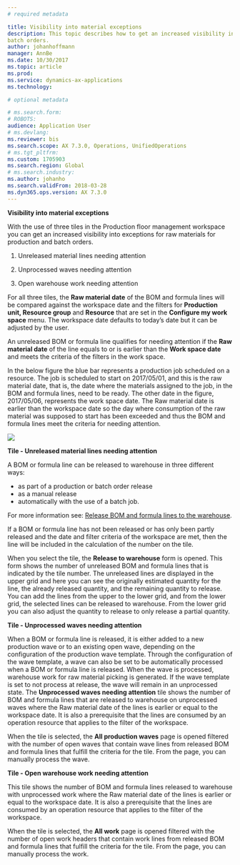 ```yaml
---
# required metadata

title: Visibility into material exceptions
description: This topic describes how to get an increased visibility into exceptions for raw materials for production and
batch orders.
author: johanhoffmann
manager: AnnBe
ms.date: 10/30/2017
ms.topic: article
ms.prod: 
ms.service: dynamics-ax-applications
ms.technology: 

# optional metadata

# ms.search.form:  
# ROBOTS: 
audience: Application User
# ms.devlang: 
ms.reviewer: bis
ms.search.scope: AX 7.3.0, Operations, UnifiedOperations
# ms.tgt_pltfrm: 
ms.custom: 1705903
ms.search.region: Global
# ms.search.industry: 
ms.author: johanho
ms.search.validFrom: 2018-03-28
ms.dyn365.ops.version: AX 7.3.0
---
```

**Visibility into material exceptions**

With the use of three tiles in the Production floor management workspace you can
get an increased visibility into exceptions for raw materials for production and
batch orders.

1.  Unreleased material lines needing attention

2.  Unprocessed waves needing attention

3.  Open warehouse work needing attention

For all three tiles, the **Raw material date** of the BOM and formula lines will
be compared against the workspace date and the filters for **Production unit,
Resource group** and **Resource** that are set in the **Configure my work
space** menu. The workspace date defaults to today’s date but it can be adjusted
by the user.

An unreleased BOM or formula line qualifies for needing attention if the **Raw
material date** of the line equals to or is earlier than the **Work space date**
and meets the criteria of the filters in the work space.

In the below figure the blue bar represents a production job scheduled on a
resource. The job is scheduled to start on 2017/05/01, and this is the raw
material date, that is, the date where the materials assigned to the job, in the
BOM and formula lines, need to be ready. The other date in the figure,
2017/05/06, represents the work space date. The Raw material date is earlier
than the workspace date so the day where consumption of the raw material was
supposed to start has been exceeded and thus the BOM and formula lines meet the
criteria for needing attention.

![](media/bdee4c05bcecb155aa430d7db783d12f.png)

**Tile - Unreleased material lines needing attention**

A BOM or formula line can be released to warehouse in three different ways:
- as part of a production or batch order release 
- as a manual release
- automatically with the use of a batch job. 

For more information see: [Release BOM and formula lines to the warehouse](releasing-bom-and-formula-lines-to-warehouse.md). 

If a BOM or formula line has not been released or has only been partly released and
the date and filter criteria of the workspace are met, then the line will be
included in the calculation of the number on the tile.

When you select the tile, the **Release to warehouse** form is opened. This form
shows the number of unreleased BOM and formula lines that is indicated by the
tile number. The unreleased lines are displayed in the upper grid and here you
can see the originally estimated quantity for the line, the already released
quantity, and the remaining quantity to release. You can add the lines from the
upper to the lower grid, and from the lower grid, the selected lines can be
released to warehouse. From the lower grid you can also adjust the quantity to
release to only release a partial quantity.

**Tile - Unprocessed waves needing attention**

When a BOM or formula line is released, it is either added to a new production
wave or to an existing open wave, depending on the configuration of the
production wave template. Through the configuration of the wave template, a wave
can also be set to be automatically processed when a BOM or formula line is
released. When the wave is processed, warehouse work for raw material picking is
generated. If the wave template is set to not process at release, the wave will
remain in an unprocessed state. The **Unprocessed waves needing attention** tile
shows the number of BOM and formula lines that are released to warehouse on
unprocessed waves where the Raw material date of the lines is earlier or equal
to the workspace date. It is also a prerequisite that the lines are consumed by
an operation resource that applies to the filter of the workspace.

When the tile is selected, the **All production waves** page is opened filtered
with the number of open waves that contain wave lines from released BOM and
formula lines that fulfill the criteria for the tile. From the page, you can
manually process the wave.

**Tile - Open warehouse work needing attention**

This tile shows the number of BOM and formula lines released to warehouse with
unprocessed work where the Raw material date of the lines is earlier or equal to
the workspace date. It is also a prerequisite that the lines are consumed by an
operation resource that applies to the filter of the workspace.

When the tile is selected, the **All work** page is opened filtered with the
number of open work headers that contain work lines from released BOM and
formula lines that fulfill the criteria for the tile. From the page, you can
manually process the work.
